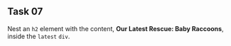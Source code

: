 ## Task 07
Nest an `h2` element with the content, **Our Latest Rescue: Baby Raccoons**,   inside the `latest` `div`.

